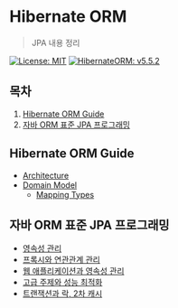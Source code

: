 # Hibernate ORM

> JPA 내용 정리

[![License: MIT](https://img.shields.io/badge/License-MIT-yellow.svg)](https://opensource.org/licenses/MIT) [![HibernateORM: v5.5.2](https://img.shields.io/badge/HibernateORM-v5.5.2-green.svg)](https://docs.jboss.org/hibernate/orm/5.5/userguide/html_single/Hibernate_User_Guide.html#architecture)

## 목차

1. [Hibernate ORM Guide](#hibernate-orm-guide)
2. [자바 ORM 표준 JPA 프로그래밍](#자바-orm-표준-jpa-프로그래밍)

## Hibernate ORM Guide

- [Architecture](01_Architecture.md)
- [Domain Model](./02_DomainModel)
  - [Mapping Types](./02_DomainModel/01_MappingTypes.md)

## 자바 ORM 표준 JPA 프로그래밍

- [영속성 관리](./03_PersistenceManaging.md)
- [프록시와 연관관계 관리](./08_ProxyAndRelationalMapping.md)
- [웹 애플리케이션과 영속성 관리](./13_WebApplicationAndPersistenceManage.md)
- [고급 주제와 성능 최적화](./15.md)
- [트랜잭션과 락, 2차 캐시](./16.md)

